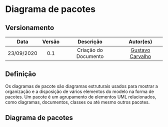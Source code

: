 # Diagrama de pacotes
## Versionamento
| Data | Versão | Descrição | Autor(es) |
|:----:|:------:|:---------:|:---------:|
| 23/09/2020 | 0.1 | Criação do Documento | [Gustavo Carvalho](https://github.com/gustavocarvalho1002) |

## Definição

Os diagramas de pacote são diagramas estruturais usados ​​para mostrar a organização e a disposição de vários elementos do modelo na forma de pacotes. Um pacote é um agrupamento de elementos UML relacionados, como diagramas, documentos, classes ou até mesmo outros pacotes.

## Diagrama de pacotes
